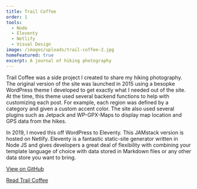 ```yaml
---
title: Trail Coffee
order: 1
tools:
  - Node
  - Eleventy
  - Netlify
  - Visual Design
image: /images/uploads/trail-coffee-2.jpg
homeFeatured: true
excerpt: A journal of hiking photography
---
```

Trail Coffee was a side project I created to share my hiking photography. The original version of the site was launched in 2015 using a besopke WordPress theme I developed to get exactly what I needed out of the site. At the time, this theme used several backend functions to help with customizing each post. For example, each region was defined by a category and given a custom accent color. The site also used several plugins such as Jetpack and WP-GPX-Maps to display map location and GPS data from the hikes.

In 2019, I moved this off WordPress to Eleventy. This JAMstack version is hosted on Netlify. Eleventy is a fantastic static-site generator written in Node JS and gives developers a great deal of flexibility with combining your template language of choice with data stored in Markdown files or any other data store you want to bring.

<a href="https://github.com/sts24/trailcoffee/">View on GitHub</a>

<a href="https://www.trailcoffee.net" class="btn">Read Trail Coffee</a>
